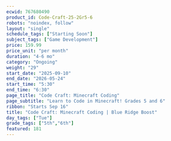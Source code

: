 ```yaml
---
ecwid: 767680490
product_id: Code-Craft-25-2Gr5-6
robots: "noindex, follow"
layout: "single"
schedule_tags: ["Starting Soon"]
subject_tags: ["Game Development"]
price: 159.99
price_unit: "per month"
duration: "4-6 mo"
category: "Ongoing"
weight: "29"
start_date: "2025-09-10"
end_date: "2026-05-24"
start_time: "5:30"
end_time: "6:30"
page_title: "Code Craft: Minecraft Coding"
page_subtitle: "Learn to Code in Minecraft! Grades 5 and 6"
ribbon: "Starts Sep 16"
title: "Code Craft: Minecraft Coding | Blue Ridge Boost"
day_tags: ["Tue"]
grade_tags: ["5th","6th"]
featured: 181
---
```

